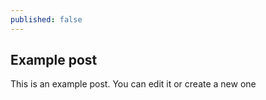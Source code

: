 ```yaml
---
published: false
---
```


## Example post

This is an example post. You can edit it or create a new one
